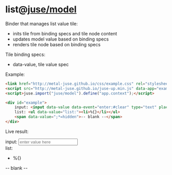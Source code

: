 # list@[juse/model](../../juse/model)

Binder that manages list value tile:
* inits tile from binding specs and tile node content
* updates model value based on binding specs
* renders tile node based on binding specs

Tile binding specs:
* data-value, tile value spec

Example:

```html
<link href="http://metal-juse.github.io/css/example.css" rel="stylesheet"/>
<script src="http://metal-juse.github.io/juse-up.min.js" data-app="example.model@app;"></script>
<script>juse.import("juse/model").define("app.context");</script>

<div id="example">
	input: <input data-value data-event="enter:#clear" type="text" placeholder="enter value here"><br>
	list: <ul data-value="list:"><li>%{}</li></ul>
	<span data-value=";*=hidden">-- blank --</span>
</div>
```

Live result:

<section>
<link href="http://metal-juse.github.io/css/example.css" rel="stylesheet"/>
<script src="http://metal-juse.github.io/juse-up.min.js" data-app="example.model@app;"></script>
<script>juse.import("juse/model").define("app.context");</script>

<div id="example">
	input: <input data-value data-event="enter:#clear" type="text" placeholder="enter value here"><br>
	list: <ul data-value="list:"><li>%{}</li></ul>
	<span data-value=";*=hidden">-- blank --</span>
</div>
</section>
